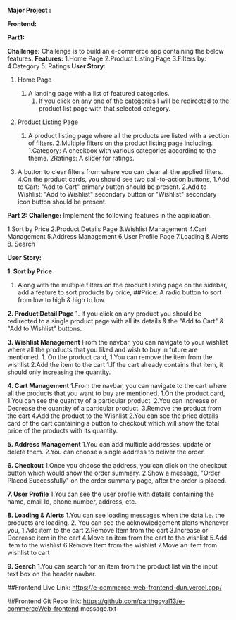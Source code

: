 
**Major Project :**

**Frontend:**

**Part1:**

**Challenge:** Challenge is to build an e-commerce app containing the below features.
**Features:**
1.Home Page
2.Product Listing Page
3.Filters by:
4.Category
5. Ratings
**User Story:**
1. Home Page
      1. A landing page with a list of featured categories.
            1. If you click on any one of the categories I will be redirected to the product list page                     with that selected category.



2. Product Listing Page
     1.  A product listing page where all the products are listed with a section of filters.
        2.Multiple filters on the product listing page including.
             1.Category: A checkbox with various categories according to the theme.
               2Ratings: A slider for ratings.
3. A button to clear filters from where you can clear all the applied filters.
4.On the product cards, you should see two call-to-action buttons,
      1.Add to Cart: "Add to Cart" primary button should be present.
       2.Add to Wishlist: "Add to Wishlist" secondary button or "Wishlist" secondary icon button should be present.

**Part 2:**
**Challenge:** Implement the following features in the application.

1.Sort by Price
2.Product Details Page
3.Wishlist Management
4.Cart Management
5.Address Management
6.User Profile Page
7.Loading & Alerts
8. Search


**User Story:**

**1. Sort by Price**
   1. Along with the multiple filters on the product listing page on the sidebar, add a feature            to sort products by price, 
          ##Price: A radio button to sort from low to high & high to low.

**2. Product Detail Page**
     1. If you click on any product you should be redirected to a single product page with all  its details & the "Add to Cart" & "Add to Wishlist" buttons.


**3. Wishlist Management**
      From the navbar, you can navigate to your wishlist where all the products that you liked         and wish to buy in future are mentioned.
       1. On the product card,
          1.You can remove the item from the wishlist
              2.Add the item to the cart
                    1.If the cart already contains that item, it should only increasing the quantity.


**4. Cart Management**
    1.From the navbar, you can navigate to the cart where all the products that you want to buy are mentioned.
   1.On the product card,
        1.You can see the quantity of a particular product.
         2.You can Increase or Decrease the quantity of a particular product.
         3.Remove the product from the cart
         4.Add the product to the Wishlist
2.You can see the price details card of the cart containing a button to checkout which will show the total price of the products with its quantity.


**5. Address Management**
  1.You can add multiple addresses, update or delete them.
    2.You can choose a single address to deliver the order.


**6. Checkout**
   1.Once you choose the address, you can click on the checkout button which would show           the order summary.
        2.Show a message, "Order Placed Successfully" on the order summary page, after the                  order is placed.


**7. User Profile**
      1.You can see the user profile with details containing the name, email Id, phone number,          address, etc.



**8. Loading & Alerts**
   1.You can see loading messages when the data i.e. the products are loading.
    2. You can see the acknowledgement alerts whenever you,
        1.Add item to the cart
        2.Remove Item from the cart
        3.Increase or Decrease item in the cart
         4.Move an item from the cart to the wishlist
         5.Add item to the wishlist
            6.Remove Item from the wishlist
            7.Move an item from wishlist to cart


**9. Search**
   1.You can search for an item from the product list via the input text box on the header navbar.

##Frontend Live Link: https://e-commerce-web-frontend-dun.vercel.app/

##Frontend Git Repo link: https://github.com/parthgoyal13/e-commerceWeb-frontend
message.txt
